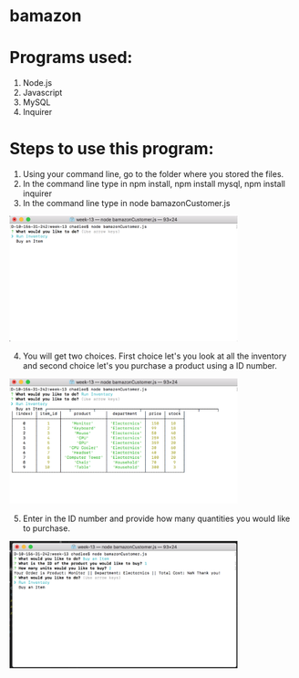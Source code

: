 # bamazon

# Programs used:
1. Node.js
2. Javascript
3. MySQL
4. Inquirer

# Steps to use this program:
1. Using your command line, go to the folder where you stored the files.
2. In the command line type in npm install, npm install mysql, npm install inquirer
3. In the command line type in node bamazonCustomer.js 

<img src="https://github.com/Chadlee1592/bamazon/blob/master/1.png?raw=true" width="400">

4. You will get two choices. First choice let's you look at all the inventory and second choice let's you purchase a product using a ID number. 

<img src="https://github.com/Chadlee1592/bamazon/blob/master/2.png?raw=true" width="400">

5. Enter in the ID number and provide how many quantities you would like to purchase.

<img src="https://github.com/Chadlee1592/bamazon/blob/master/3.png?raw=true" width="400">

